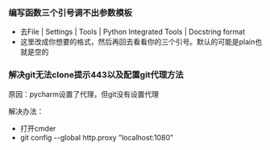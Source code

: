 ### 编写函数三个引号调不出参数模板

- 去File | Settings | Tools | Python Integrated Tools | Docstring format 
- 这里改成你想要的格式，然后再回去看看你的三个引号。默认的可能是plain也就是空的

### 解决git无法clone提示443以及配置git代理方法
原因：pycharm设置了代理，但git没有设置代理

解决办法：
- 打开cmder
- git config --global http.proxy "localhost:1080"